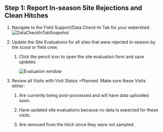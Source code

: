 ## Step 1: Report In-season Site Rejections and Clean Hitches



1. Navigate to the Field Support/Data Check-In Tab for your watershed
![DataCheckInTabSnapshot](https://github.com/SouthForkResearch/CHaMP-Management/tree/master/images/DataCheckInTabPencil.png)

2. Update the Site Evaluations for all sites that were rejected in-season by the scout or field crew.

   1. Click the pencil icon to open the site evaluation form and save updates.

      ![Evaluation window](https://github.com/SouthForkResearch/CHaMP-Management/tree/master/images/Evaluation.png)

3. Review all Visits with Visit Status =Planned.  Make sure these Visits either:

   1. Are currently being post-processed and will have data uploaded soon.

   2. Have updated site evaluations because no data is expected for these visits.

   3. Are removed from the hitch since they were not sampled.

      ​

